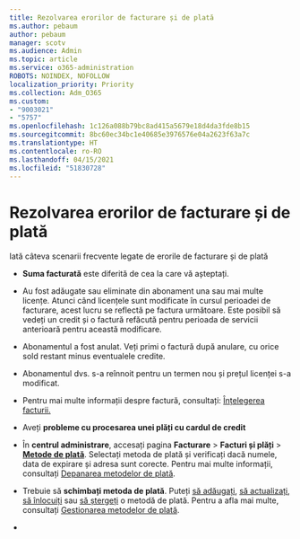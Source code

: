 ```yaml
---
title: Rezolvarea erorilor de facturare și de plată
ms.author: pebaum
author: pebaum
manager: scotv
ms.audience: Admin
ms.topic: article
ms.service: o365-administration
ROBOTS: NOINDEX, NOFOLLOW
localization_priority: Priority
ms.collection: Adm_O365
ms.custom:
- "9003021"
- "5757"
ms.openlocfilehash: 1c126a088b79bc8ad415a5679e18d4da3fde8b15
ms.sourcegitcommit: 8bc60ec34bc1e40685e3976576e04a2623f63a7c
ms.translationtype: HT
ms.contentlocale: ro-RO
ms.lasthandoff: 04/15/2021
ms.locfileid: "51830728"
---
```

# <a name="resolving-billing-and-payment-errors"></a>Rezolvarea erorilor de facturare și de plată

Iată câteva scenarii frecvente legate de erorile de facturare și de plată

- **Suma facturată** este diferită de cea la care vă așteptați.
- Au fost adăugate sau eliminate din abonament una sau mai multe licențe. Atunci când licențele sunt modificate în cursul perioadei de facturare, acest lucru se reflectă pe factura următoare. Este posibil să vedeți un credit și o factură refăcută pentru perioada de servicii anterioară pentru această modificare.
- Abonamentul a fost anulat. Veți primi o factură după anulare, cu orice sold restant minus eventualele credite.
- Abonamentul dvs. s-a reînnoit pentru un termen nou și prețul licenței s-a modificat.
- Pentru mai multe informații despre factură, consultați: [Înțelegerea facturii.](https://docs.microsoft.com/microsoft-365/commerce/billing-and-payments/understand-your-invoice2)
- Aveți **probleme cu procesarea unei plăți cu cardul de credit**
- În **centrul administrare**, accesați pagina **Facturare**  >  **Facturi și plăți**  >  **[Metode de plată](https://go.microsoft.com/fwlink/p/?linkid=2018806)**. Selectați metoda de plată și verificați dacă numele, data de expirare și adresa sunt corecte. Pentru mai multe informații, consultați [Depanarea metodelor de plată](https://docs.microsoft.com/microsoft-365/commerce/billing-and-payments/manage-payment-methods#troubleshoot-payment-methods).

- Trebuie să **schimbați metoda de plată**. Puteți [să adăugați](https://docs.microsoft.com/microsoft-365/commerce/billing-and-payments/manage-payment-methods?view=o365-worldwide#add-a-payment-method),  [să actualizați](https://docs.microsoft.com/microsoft-365/commerce/billing-and-payments/manage-payment-methods?view=o365-worldwide#update-payment-method-details),  [să înlocuiți](https://docs.microsoft.com/microsoft-365/commerce/billing-and-payments/manage-payment-methods?view=o365-worldwide#replace-a-payment-method) sau [să ștergeți](https://docs.microsoft.com/microsoft-365/commerce/billing-and-payments/manage-payment-methods?view=o365-worldwide#delete-a-payment-method) o metodă de plată. Pentru a afla mai multe, consultați [Gestionarea metodelor de plată](https://docs.microsoft.com/microsoft-365/commerce/billing-and-payments/manage-payment-methods?view=o365-worldwide).
- 